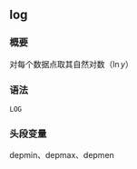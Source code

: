 ## log 

### 概要

对每个数据点取其自然对数（$\ln y$）

### 语法

``` {.bash}
LOG
```

### 头段变量

depmin、depmax、depmen
